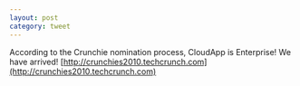 ```yaml
---
layout: post
category: tweet
---
```

According to the Crunchie nomination process, CloudApp is Enterprise! We have arrived! [http://crunchies2010.techcrunch.com](http://crunchies2010.techcrunch.com)
